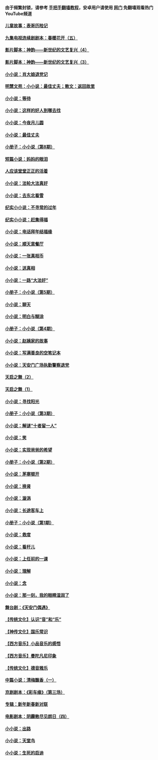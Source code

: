 #### 由于频繁封锁，请参考 [手把手翻墙教程](https://github.com/gfw-breaker/guides/wiki/)，安卓用户请使用 [网门](https://github.com/gfw-breaker/nogfw/blob/master/dl.md?t=05250001) 免翻墙观看热门YouTube频道 

#### [儿童故事：表哥历险记](../pages/328/383535.md?t=05250001) 

#### [九集电视连续剧剧本：春暖花开（五）](../pages/328/275919.md?t=05250001) 

#### [影片脚本：神韵——新世纪的文艺复兴（4）](../pages/328/266089.md?t=05250001) 

#### [影片脚本：神韵——新世纪的文艺复兴（3）](../pages/328/266087.md?t=05250001) 

#### [小小说：肖大娘退党记](../pages/328/239807.md?t=05250001) 

#### [明慧文苑：小小说：最佳丈夫；散文：返回故里](../pages/328/3439.md?t=05250001) 

#### [小小说：等待](../pages/328/223927.md?t=05250001) 

#### [小小说：这样的好人到哪去找](../pages/328/209396.md?t=05250001) 

#### [小小说：今夜月儿圆](../pages/328/193588.md?t=05250001) 

#### [小小说：最佳丈夫](../pages/328/190938.md?t=05250001) 

#### [小册子：小小说（第8期）](../pages/328/188202.md?t=05250001) 

#### [短篇小说：妈妈的眼泪](../pages/328/187712.md?t=05250001) 

#### [人应该堂堂正正的活着](../pages/328/182430.md?t=05250001) 

#### [小小说：法轮大法真好](../pages/328/174669.md?t=05250001) 

#### [小小说：去东北看雪](../pages/328/173882.md?t=05250001) 

#### [纪实小小说：不寻常的过年](../pages/328/173187.md?t=05250001) 

#### [纪实小小说：赶集得福](../pages/328/172652.md?t=05250001) 

#### [小小说：电话拜年结福缘](../pages/328/172533.md?t=05250001) 

#### [小小说：顺天意餐厅](../pages/328/170182.md?t=05250001) 

#### [小小说：一张真相币](../pages/328/169410.md?t=05250001) 

#### [小小说：送真相](../pages/328/166713.md?t=05250001) 

#### [小小说：一路“大法好”](../pages/328/162016.md?t=05250001) 

#### [小册子：小小说（第5期）](../pages/328/161131.md?t=05250001) 

#### [小小说：聊天](../pages/328/159640.md?t=05250001) 

#### [小小说：明白与糊涂](../pages/328/158101.md?t=05250001) 

#### [小册子：小小说（第4期）](../pages/328/158006.md?t=05250001) 

#### [小小说：赵姨家的故事](../pages/328/157843.md?t=05250001) 

#### [小小说：写满善良的空笔记本](../pages/328/157382.md?t=05250001) 

#### [小小说：天安门广场执勤警察退党](../pages/328/156982.md?t=05250001) 

#### [天启之舞（2）](../pages/328/153440.md?t=05250001) 

#### [天启之舞（1）](../pages/328/153439.md?t=05250001) 

#### [小小说：寻找阳光](../pages/328/153065.md?t=05250001) 

#### [小册子：小小说（第3期）](../pages/328/151715.md?t=05250001) 

#### [小小说：解谜“十者留一人”](../pages/328/148967.md?t=05250001) 

#### [小小说：笑](../pages/328/148905.md?t=05250001) 

#### [小小说：实现爸爸的希望](../pages/328/148096.md?t=05250001) 

#### [小册子：小小说（第2期）](../pages/328/147214.md?t=05250001) 

#### [小小说：茅塞顿开](../pages/328/147030.md?t=05250001) 

#### [小小说：换肾](../pages/328/146770.md?t=05250001) 

#### [小小说：漩涡](../pages/328/146683.md?t=05250001) 

#### [小小说：长途客车上](../pages/328/145076.md?t=05250001) 

#### [小册子：小小说（第1期）](../pages/328/143963.md?t=05250001) 

#### [小小说：救度](../pages/328/143927.md?t=05250001) 

#### [小小说：看杆儿](../pages/328/142137.md?t=05250001) 

#### [小小说：上任前的一课](../pages/328/140808.md?t=05250001) 

#### [小小说：理解](../pages/328/140476.md?t=05250001) 

#### [小小说：念](../pages/328/139513.md?t=05250001) 

#### [小小说：那一刻，我的眼睛湿润了](../pages/328/138476.md?t=05250001) 

#### [舞台剧：《天安门偶遇》](../pages/328/117155.md?t=05250001) 

#### [【传统文化】认识“音”和“乐”](../pages/328/108667.md?t=05250001) 

#### [【神传文化】国乐常识](../pages/328/104225.md?t=05250001) 

#### [【西方音乐】小品音乐的感悟](../pages/328/102924.md?t=05250001) 

#### [【西方音乐】曼陀凡尼印象](../pages/328/102922.md?t=05250001) 

#### [【传统文化】德音雅乐](../pages/328/102923.md?t=05250001) 

#### [中篇小说：清梅飘香（一）](../pages/328/101058.md?t=05250001) 

#### [京剧剧本：《彩车缘》（第三场）](../pages/328/96434.md?t=05250001) 

#### [专辑：新年新春新对联](../pages/328/94991.md?t=05250001) 

#### [电影剧本：阴霾散尽见朗日（四）](../pages/328/87081.md?t=05250001) 

#### [小小说：出路](../pages/328/84848.md?t=05250001) 

#### [小小说：天堂鸟](../pages/328/83084.md?t=05250001) 

#### [小小说：生死的启迪](../pages/328/70977.md?t=05250001) 

